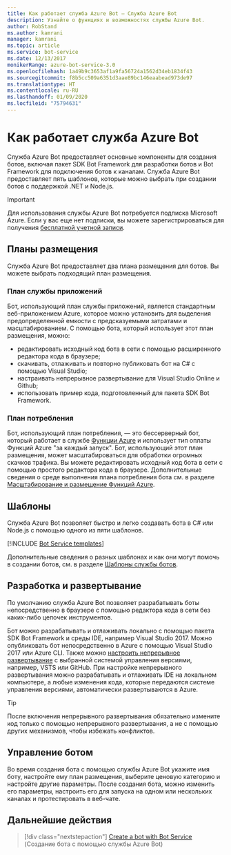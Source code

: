 ```yaml
---
title: Как работает служба Azure Bot — Служба Azure Bot
description: Узнайте о функциях и возможностях службы Azure Bot.
author: RobStand
ms.author: kamrani
manager: kamrani
ms.topic: article
ms.service: bot-service
ms.date: 12/13/2017
monikerRange: azure-bot-service-3.0
ms.openlocfilehash: 1a49b9c3653af1a9fa56724a1562d34eb1834f43
ms.sourcegitcommit: f8b5cc509a6351d3aae89bc146eaabead973de97
ms.translationtype: HT
ms.contentlocale: ru-RU
ms.lasthandoff: 01/09/2020
ms.locfileid: "75794631"
---
```

# <a name="how-bot-service-works"></a>Как работает служба Azure Bot

Служба Azure Bot предоставляет основные компоненты для создания ботов, включая пакет SDK Bot Framework для разработки ботов и Bot Framework для подключения ботов к каналам. Служба Azure Bot предоставляет пять шаблонов, которые можно выбрать при создании ботов с поддержкой .NET и Node.js.

> [!IMPORTANT]
> Для использования службы Azure Bot потребуется подписка Microsoft Azure. Если у вас еще нет подписки, вы можете зарегистрироваться для получения <a href="https://azure.microsoft.com/free/" target="_blank">бесплатной учетной записи</a>.

## <a name="hosting-plans"></a>Планы размещения
Служба Azure Bot предоставляет два плана размещения для ботов. Вы можете выбрать подходящий план размещения.

### <a name="app-service-plan"></a>План службы приложений

Бот, использующий план службы приложений, является стандартным веб-приложением Azure, которое можно установить для выделения предопределенной емкости с предсказуемыми затратами и масштабированием. С помощью бота, который использует этот план размещения, можно:

* редактировать исходный код бота в сети с помощью расширенного редактора кода в браузере;
* скачивать, отлаживать и повторно публиковать бот на C# с помощью Visual Studio;
* настраивать непрерывное развертывание для Visual Studio Online и Github;
* использовать пример кода, подготовленный для пакета SDK Bot Framework.

### <a name="consumption-plan"></a>План потребления
Бот, использующий план потребления, — это бессерверный бот, который работает в службе <a href="http://go.microsoft.com/fwlink/?linkID=747839" target="_blank">Функции Azure</a> и использует тип оплаты Функций Azure "за каждый запуск". Бот, использующий этот план размещения, может масштабироваться для обработки огромных скачков трафика. Вы можете редактировать исходный код бота в сети с помощью простого редактора кода в браузере. Дополнительные сведения о среде выполнения плана потребления бота см. в разделе <a target='_blank' href='/azure/azure-functions/functions-scale'>Масштабирование и размещение Функций Azure</a>.

## <a name="templates"></a>Шаблоны

Служба Azure Bot позволяет быстро и легко создавать бота в C# или Node.js с помощью одного из пяти шаблонов.

[!INCLUDE [Bot Service templates](~/includes/snippet-abs-templates.md)]

Дополнительные сведения о разных шаблонах и как они могут помочь в создании ботов, см. в разделе [Шаблоны службы ботов](bot-service-concept-templates.md).

## <a name="develop-and-deploy"></a>Разработка и развертывание

По умолчанию служба Azure Bot позволяет разрабатывать боты непосредственно в браузере с помощью редактора кода в сети без каких-либо цепочек инструментов. 

Бот можно разрабатывать и отлаживать локально с помощью пакета SDK Bot Framework и среды IDE, например Visual Studio 2017. Можно опубликовать бот непосредственно в Azure с помощью Visual Studio 2017 или Azure CLI. Также можно [настроить непрерывное развертывание](bot-service-continuous-deployment.md) с выбранной системой управления версиями, например, VSTS или GitHub. При настройке непрерывного развертывания можно разрабатывать и отлаживать IDE на локальном компьютере, а любые изменения кода, которые передаются системе управления версиями, автоматически развертываются в Azure.  

> [!TIP]
> После включения непрерывного развертывания обязательно измените код только с помощью непрерывного развертывания, а не с помощью других механизмов, чтобы избежать конфликтов.

## <a name="manage-your-bot"></a>Управление ботом 

Во время создания бота с помощью службы Azure Bot укажите имя боту, настройте ему план размещения, выберите ценовую категорию и настройте другие параметры. После создания бота, можно изменить его параметры, настроить его для запуска на одном или нескольких каналах и протестировать в веб-чате. 

## <a name="next-steps"></a>Дальнейшие действия

> [!div class="nextstepaction"]
> [Create a bot with Bot Service](bot-service-quickstart.md) (Создание бота с помощью службы Azure Bot)